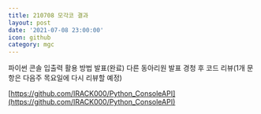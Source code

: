 ```yaml
---
title: 210708 모각코 결과
layout: post
date: '2021-07-08 23:00:00'
icon: github
category: mgc
---
```


파이썬 콘솔 입출력 활용 방법 발표(완료)
다른 동아리원 발표 경청 후 코드 리뷰(1개 문항은 다음주 목요일에 다시 리뷰할 예정)

[https://github.com/IRACK000/Python_ConsoleAPI](https://github.com/IRACK000/Python_ConsoleAPI)
